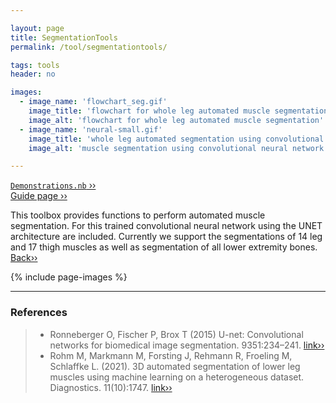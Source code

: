 ```yaml
---

layout: page
title: SegmentationTools
permalink: /tool/segmentationtools/

tags: tools
header: no

images:
  - image_name: 'flowchart_seg.gif'
    image_title: 'flowchart for whole leg automated muscle segmentation using convolutional neural network with the UNET architecture.'
    image_alt: 'flowchart for whole leg automated muscle segmentation'
  - image_name: 'neural-small.gif'
    image_title: 'whole leg automated segmentation using convolutional neural network with the UNET architecture.'
    image_alt: 'muscle segmentation using convolutional neural network'

---
```


[`Demonstrations.nb` ››](/doc/demo/) <br>
[Guide page ››](/assets/htmldoc/html/guide/{{page.title}})

This toolbox provides functions to perform automated muscle segmentation.
For this trained convolutional neural network using the UNET architecture are included.
Currently we support the segmentations of 14 leg and 17 thigh muscles as well as
segmentation of all lower extremity bones. [Back››](/tool/)

{% include page-images %}

--------------------------------------------------------------------------

### References

> - Ronneberger O, Fischer P, Brox T (2015) U-net: Convolutional networks for biomedical image segmentation. 9351:234–241.
[link››](https://arxiv.org/abs/1505.04597)
> - Rohm M, Markmann M, Forsting J, Rehmann R, Froeling M, Schlaffke L. (2021). 3D automated segmentation of
lower leg muscles using machine learning on a heterogeneous dataset. Diagnostics. 11(10):1747. [link››](https://doi.org/10.3390/diagnostics11101747)
